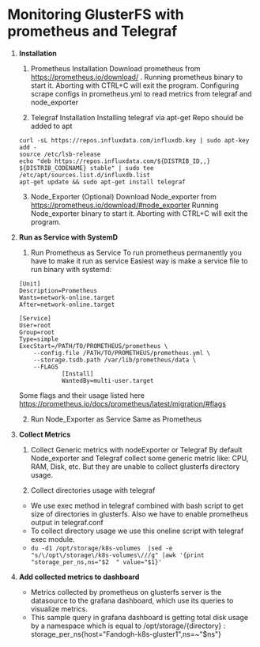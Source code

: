 
# Monitoring GlusterFS with prometheus and Telegraf

1. **Installation**
	1. Prometheus Installation
Download prometheus from https://prometheus.io/download/ .
Running prometheus binary to start it. Aborting with CTRL+C will exit the program.
Configuring scrape configs in prometheus.yml to read metrics from telegraf and node_exporter

	2. Telegraf Installation Installing telegraf via apt-get Repo should be added to apt 
	```
	curl -sL https://repos.influxdata.com/influxdb.key | sudo apt-key add -
	source /etc/lsb-release
	echo "deb https://repos.influxdata.com/${DISTRIB_ID,,} ${DISTRIB_CODENAME} stable" | sudo tee /etc/apt/sources.list.d/influxdb.list
	apt-get update && sudo apt-get install telegraf
	```
     3. Node_Exporter (Optional)
Download Node_exporter from https://prometheus.io/download/#node_exporter
Running Node_exporter binary to start it. Aborting with CTRL+C will exit the program.

2. **Run as Service with SystemD**
	1.  Run Prometheus as Service To run prometheus permanently you have to make it run as service Easiest way is make a service file to run binary with systemd:
	```
	[Unit]
	Description=Prometheus
	Wants=network-online.target
	After=network-online.target

	[Service]
	User=root
	Group=root
	Type=simple
	ExecStart=/PATH/TO/PROMETHEUS/prometheus \
	    --config.file /PATH/TO/PROMETHEUS/prometheus.yml \
	    --storage.tsdb.path /var/lib/prometheus/data \
	    --FLAGS    
	            [Install]
	            WantedBy=multi-user.target
	```
	Some flags and their usage listed here https://prometheus.io/docs/prometheus/latest/migration/#flags
	
	2. Run Node_Exporter as Service 
	Same as Prometheus
	
3. **Collect Metrics**
	1. Collect Generic metrics with nodeExporter or Telegraf
By default Node_exporter and Telegraf collect some generic metric like:
CPU, RAM, Disk, etc. But they are unable to collect glusterfs directory usage.

	2. Collect directories usage with telegraf

	* We use exec method in telegraf combined with bash script to get size of directories in glusterfs. Also we have to enable prometheus output in telegraf.conf
	* To collect directory usage we use this oneline script with telegraf exec module.
	* `du -d1 /opt/storage/k8s-volumes  |sed -e "s/\/opt\/storage\/k8s-volumes\///g" |awk '{print "storage_per_ns,ns="$2  " value="$1}'`

4. **Add collected metrics to dashboard**
	* Metrics collected by prometheus on glusterfs server is the datasource to the grafana dashboard, which use its queries to visualize metrics.
	* This sample query in grafana dashboard is getting total disk usage by a namespace which is equal to /opt/storage/{directory} : storage_per_ns{host="Fandogh-k8s-gluster1",ns=~"$ns"}
